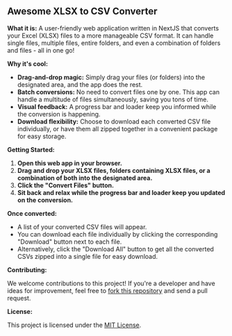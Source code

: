 
## Awesome XLSX to CSV Converter

**What it is:** A user-friendly web application written in NextJS that converts your Excel (XLSX) files to a more manageable CSV format. It can handle single files, multiple files, entire folders, and even a combination of folders and files - all in one go!

**Why it's cool:**

-   **Drag-and-drop magic:** Simply drag your files (or folders) into the designated area, and the app does the rest.
-   **Batch conversions:** No need to convert files one by one. This app can handle a multitude of files simultaneously, saving you tons of time.
-   **Visual feedback:** A progress bar and loader keep you informed while the conversion is happening.
-   **Download flexibility:** Choose to download each converted CSV file individually, or have them all zipped together in a convenient package for easy storage.

**Getting Started:**

1.  **Open this web app in your browser.**
2.  **Drag and drop your XLSX files, folders containing XLSX files, or a combination of both into the designated area.**
3.  **Click the "Convert Files" button.**
4.  **Sit back and relax while the progress bar and loader keep you updated on the conversion.**

**Once converted:**

-   A list of your converted CSV files will appear.
-   You can download each file individually by clicking the corresponding "Download" button next to each file.
-   Alternatively, click the "Download All" button to get all the converted CSVs zipped into a single file for easy download.

**Contributing:**

We welcome contributions to this project! If you're a developer and have ideas for improvement, feel free to [fork this repository](https://help.github.com/en/github/getting-started-with-github/fork-a-repo) and send a pull request.

**License:**

This project is licensed under the [MIT License](https://choosealicense.com/licenses/mit/).
